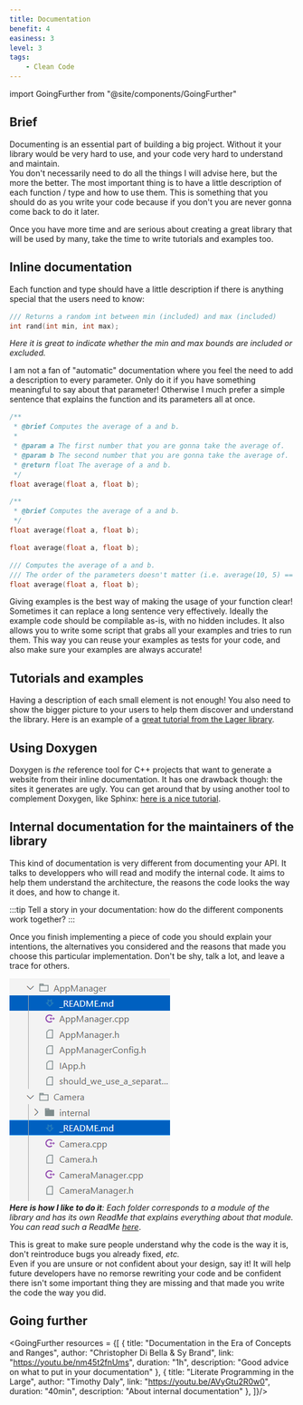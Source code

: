 ```yaml
---
title: Documentation
benefit: 4
easiness: 3
level: 3
tags:
    - Clean Code
---
```

import GoingFurther from "@site/components/GoingFurther"

## Brief

Documenting is an essential part of building a big project. Without it your library would be very hard to use, and your code very hard to understand and maintain.<br/>
You don't necessarily need to do all the things I will advise here, but the more the better. The most important thing is to have a little description of each function / type and how to use them. This is something that you should do as you write your code because if you don't you are never gonna come back to do it later.

Once you have more time and are serious about creating a great library that will be used by many, take the time to write tutorials and examples too.

## Inline documentation

Each function and type should have a little description if there is anything special that the users need to know:

```cpp
/// Returns a random int between min (included) and max (included)
int rand(int min, int max);
```
*Here it is great to indicate whether the min and max bounds are included or excluded.*

I am not a fan of "automatic" documentation where you feel the need to add a description to every parameter. Only do it if you have something meaningful to say about that parameter! Otherwise I much prefer a simple sentence that explains the function and its parameters all at once.

```cpp title="Bad, this is very redondant"
/**
 * @brief Computes the average of a and b.
 * 
 * @param a The first number that you are gonna take the average of.
 * @param b The second number that you are gonna take the average of.
 * @return float The average of a and b.
 */
float average(float a, float b);
```

```cpp title="Good, much easier to read"
/**
 * @brief Computes the average of a and b.
 */
float average(float a, float b);
```

```cpp title="Even better. In that case I don't think the documentation was adding anything that the name didn't already explain"
float average(float a, float b);
```

```cpp title="Very good too. Here we are adding some information that might be interesting to the user"
/// Computes the average of a and b.
/// The order of the parameters doesn't matter (i.e. average(10, 5) == average(5, 10)).
float average(float a, float b);
```

Giving examples is the best way of making the usage of your function clear! Sometimes it can replace a long sentence very effectively. Ideally the example code should be compilable as-is, with no hidden includes. It also allows you to write some script that grabs all your examples and tries to run them. This way you can reuse your examples as tests for your code, and also make sure your examples are always accurate!

## Tutorials and examples

Having a description of each small element is not enough! You also need to show the bigger picture to your users to help them discover and understand the library. Here is an example of a [great tutorial from the Lager library](https://sinusoid.es/lager/architecture.html).

## Using Doxygen

Doxygen is *the* reference tool for C++ projects that want to generate a website from their inline documentation. It has one drawback though: the sites it generates are ugly. You can get around that by using another tool to complement Doxygen, like Sphinx: [here is a nice tutorial](https://devblogs.microsoft.com/cppblog/clear-functional-c-documentation-with-sphinx-breathe-doxygen-cmake/).

## Internal documentation for the maintainers of the library

This kind of documentation is very different from documenting your API. It talks to developpers who will read and modify the internal code. It aims to help them understand the architecture, the reasons the code looks the way it does, and how to change it.

:::tip
Tell a story in your documentation: how do the different components work together?
:::

Once you finish implementing a piece of code you should explain your intentions, the alternatives you considered and the reasons that made you choose this particular implementation. Don't be shy, talk a lot, and leave a trace for others.

![](./img/internal_documentation.png)<br/>
*__Here is how I like to do it__: Each folder corresponds to a module of the library and has its own ReadMe that explains everything about that module. You can read such a ReadMe [here](https://github.com/CoolLibs/Cool/blob/main/src/Cool/AppManager/_README.md)*.

This is great to make sure people understand why the code is the way it is, don't reintroduce bugs you already fixed, *etc.*<br/>
Even if you are unsure or not confident about your design, say it! It will help future developers have no remorse rewriting your code and be confident there isn't some important thing they are missing and that made you write the code the way you did.

## Going further

<GoingFurther resources = {[
    {
        title: "Documentation in the Era of Concepts and Ranges",
        author: "Christopher Di Bella & Sy Brand",
        link: "https://youtu.be/nm45t2fnUms",
        duration: "1h",
        description: "Good advice on what to put in your documentation"
    },
    {
        title: "Literate Programming in the Large",
        author: "Timothy Daly",
        link: "https://youtu.be/AVyGtu2R0w0",
        duration: "40min",
        description: "About internal documentation"
    },
]}/>